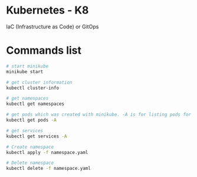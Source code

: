 # Kubernetes - K8
IaC (Infrastructure as Code) or GitOps

# Commands list
```bash
# start minikube
minikube start

# get cluster information
kubectl cluster-info

# get namespaces
kubectl get namespaces

# get pods which was created with minikube. -A is for listing pods for all the namespaces
kubectl get pods -A

# get services
kubectl get services -A

# Create namespace
kubectl apply -f namespace.yaml

# Delete namespace
kubectl delete -f namespace.yaml

```
